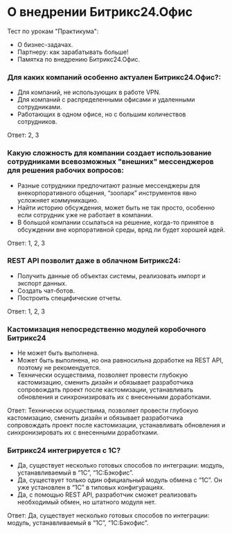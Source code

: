 # О внедрении Битрикс24.Офис
Тест по урокам "Практикума":
- О бизнес-задачах.
- Партнеру: как зарабатывать больше!
- Памятка по внедрению Битрикс24.Офис.

### Для каких компаний особенно актуален Битрикс24.Офис?:

- Для компаний, не использующих в работе VPN.
- Для компаний с распределенными офисами и удаленными сотрудниками.
- Работающих в одном офисе, но с большим количествов сотрудников.

Ответ: 2, 3

### Какую сложность для компании создает использование сотрудниками всевозможных "внешних" мессенджеров для решения рабочих вопросов:

- Разные сотрудники предпочитают разные мессенджеры для внекорпоративного общения, “зоопарк” инструментов явно усложняет коммуникацию.
- Найти историю обсуждения, может быть не так просто, особенно если сотрудник уже не работает в компании.
- В большой компании ссылаться на решение, когда-то принятое в обсуждении вне корпоративной среды, вряд ли будет хорошей идей.

Ответ: 1, 2, 3

### REST API позволит даже в облачном Битрикс24:

- Получить данные об объектах системы, реализовать импорт и экспорт данных.
- Создать чат-ботов.
- Построить специфические отчеты.

Ответ: 1, 2, 3

### Кастомизация непосредственно модулей коробочного Битрикс24

- Не может быть выполнена.
- Может быть выполнена, но она равносильна доработке на REST API, поэтому не рекомендуется.
- Технически осуществима, позволяет провести глубокую кастомизацию, сменить дизайн и обязывает разработчика сопровождать проект после кастомизации, устанавливать обновления и синхронизировать их с внесенными доработками.

Ответ: Технически осуществима, позволяет провести глубокую кастомизацию, сменить дизайн и обязывает разработчика сопровождать проект после кастомизации, устанавливать обновления и синхронизировать их с внесенными доработками.

### Битрикс24 интегрируется с 1С?

- Да, существует несколько готовых способов по интеграции: модуль, устанавливаемый в “1С”, “1С:Бэкофис”.
- Да, существует только один официальный модуль обмена с “1С”. Он уже установлен в “1С” в типовых конфигурациях.
- Да, с помощью REST API, разработчик сможет реализовать необходимый обмен, но штатного модуля нет.

Ответ: Да, существует несколько готовых способов по интеграции: модуль, устанавливаемый в “1С”, “1С:Бэкофис”.
